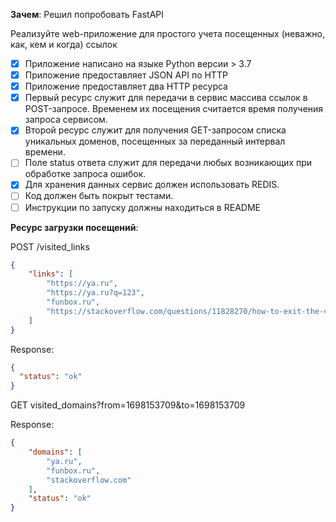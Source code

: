 **Зачем**: Решил попробовать FastAPI

Реализуйте web-приложение для простого учета посещенных (неважно, как, кем и когда) ссылок

- [x] Приложение написано на языке Python версии > 3.7
- [x] Приложение предоставляет JSON API по HTTP
- [x] Приложение предоставляет два HTTP ресурса
- [x] Первый ресурс служит для передачи в сервис массива ссылок в POST-запросе. Временем их посещения считается время получения запроса сервисом.
- [x] Второй ресурс служит для получения GET-запросом списка уникальных доменов, посещенных за переданный интервал времени.
- [ ] Поле status ответа служит для передачи любых возникающих при обработке запроса ошибок.
- [x] Для хранения данных сервис должен использовать REDIS.
- [ ] Код должен быть покрыт тестами.
- [ ] Инструкции по запуску должны находиться в README

**Ресурс загрузки посещений**:

POST /visited_links

```json
{
    "links": [
        "https://ya.ru",
        "https://ya.ru?q=123",
        "funbox.ru",
        "https://stackoverflow.com/questions/11828270/how-to-exit-the-vim-editor"
    ]
}
```

Response:

```json
{
  "status": "ok"
}
```

GET visited_domains?from=1698153709&to=1698153709

Response:

```json
{
    "domains": [
        "ya.ru",
        "funbox.ru",
        "stackoverflow.com"
    ],
    "status": "ok"
}
```
